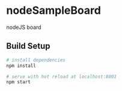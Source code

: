 # nodeSampleBoard
nodeJS board

## Build Setup

``` bash
# install dependencies
npm install

# serve with hot reload at localhost:8001
npm start
```